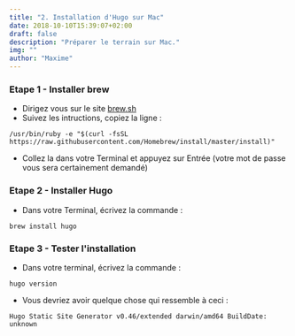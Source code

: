 ```yaml
---
title: "2. Installation d'Hugo sur Mac"
date: 2018-10-10T15:39:07+02:00
draft: false
description: "Préparer le terrain sur Mac."
img: ""
author: "Maxime"
---
```


### Etape 1 - Installer brew  
  
- Dirigez vous sur le site <a href="https://brew.sh/">brew.sh</a>
- Suivez les intructions, copiez la ligne :

```
/usr/bin/ruby -e "$(curl -fsSL https://raw.githubusercontent.com/Homebrew/install/master/install)"
```

- Collez la dans votre Terminal et appuyez sur Entrée (votre mot de passe vous sera certainement demandé)

### Etape 2 - Installer Hugo

- Dans votre Terminal, écrivez la commande :

```
brew install hugo
```

### Etape 3 - Tester l'installation

- Dans votre terminal, écrivez la commande :

```
hugo version
```

- Vous devriez avoir quelque chose qui ressemble à ceci :

```
Hugo Static Site Generator v0.46/extended darwin/amd64 BuildDate: unknown
```